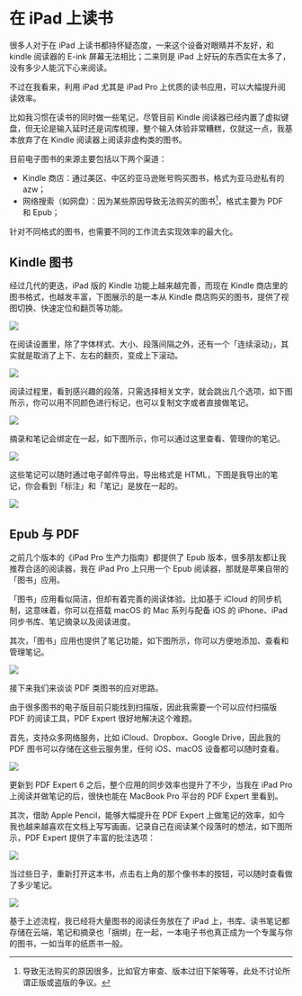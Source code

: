 # 在 iPad 上读书

很多人对于在 iPad 上读书都持怀疑态度，一来这个设备对眼睛并不友好，和 kindle 阅读器的 E-ink 屏幕无法相比；二来则是 iPad 上好玩的东西实在太多了，没有多少人能沉下心来阅读。

不过在我看来，利用 iPad 尤其是 iPad Pro 上优质的读书应用，可以大幅提升阅读效率。

比如我习惯在读书的同时做一些笔记，尽管目前 Kindle 阅读器已经内置了虚拟键盘，但无论是输入延时还是词库梳理，整个输入体验非常糟糕，仅就这一点，我基本放弃了在 Kindle 阅读器上阅读非虚构类的图书。


目前电子图书的来源主要包括以下两个渠道：

- Kindle 商店：通过美区、中区的亚马逊账号购买图书，格式为亚马逊私有的 azw；
- 网络搜索（如网盘）：因为某些原因导致无法购买的图书[^1]，格式主要为 PDF 和 Epub；

针对不同格式的图书，也需要不同的工作流去实现效率的最大化。

## Kindle 图书


经过几代的更迭，iPad 版的 Kindle 功能上越来越完善，而现在 Kindle 商店里的图书格式，也越发丰富，下图展示的是一本从 Kindle 商店购买的图书，提供了视图切换、快速定位和翻页等功能。


![](https://ebookimage.dailyio.cn/2019/04/21/15557669513174.gif)



在阅读设置里，除了字体样式、大小、段落间隔之外，还有一个「连续滚动」，其实就是取消了上下、左右的翻页，变成上下滚动。


![](https://ebookimage.dailyio.cn/2019/04/21/15557669770917.png)


阅读过程里，看到感兴趣的段落，只需选择相关文字，就会跳出几个选项，如下图所示，你可以用不同颜色进行标记，也可以复制文字或者直接做笔记。


![](https://ebookimage.dailyio.cn/2019/04/21/15557670033215.png)



摘录和笔记会绑定在一起，如下图所示，你可以通过这里查看、管理你的笔记。


![](https://ebookimage.dailyio.cn/2019/04/21/15557670217501.gif)


这些笔记可以随时通过电子邮件导出，导出格式是 HTML，下图是我导出的笔记，你会看到「标注」和「笔记」是放在一起的。


![](https://ebookimage.dailyio.cn/2019/04/21/15557670404683.png)



[^1]: 导致无法购买的原因很多，比如官方审查、版本过旧下架等等，此处不讨论所谓正版或盗版的争议。


## Epub 与 PDF


之前几个版本的《iPad Pro 生产力指南》都提供了 Epub 版本，很多朋友都让我推荐合适的阅读器，我在 iPad Pro 上只用一个 Epub 阅读器，那就是苹果自带的「图书」应用。

「图书」应用看似简洁，但却有着完善的阅读体验。比如基于 iCloud 的同步机制，这意味着，你可以在搭载 macOS 的 Mac 系列与配备 iOS 的 iPhone、iPad 同步书库、笔记摘录以及阅读进度。

其次，「图书」应用也提供了笔记功能，如下图所示，你可以方便地添加、查看和管理笔记。


![](https://ebookimage.dailyio.cn/2019/04/21/15557670934175.gif)

接下来我们来谈谈 PDF 类图书的应对思路。

由于很多图书的电子版目前只能找到扫描版，因此我需要一个可以应付扫描版 PDF 的阅读工具，PDF Expert 很好地解决这个难题。

首先，支持众多网络服务，比如 iCloud、Dropbox、Google Drive，因此我的 PDF 图书可以存储在这些云服务里，任何 iOS、macOS 设备都可以随时查看。


![](https://ebookimage.dailyio.cn/2019/04/21/15557671067013.png)


更新到 PDF Expert 6 之后，整个应用的同步效率也提升了不少，当我在 iPad Pro 上阅读并做笔记的后，很快也能在 MacBook Pro 平台的 PDF Expert 里看到。

其次，借助 Apple Pencil，能够大幅提升在 PDF Expert 上做笔记的效率，如今我也越来越喜欢在文档上写写画画，记录自己在阅读某个段落时的想法，如下图所示，PDF Expert 提供了丰富的批注选项：



![](https://ebookimage.dailyio.cn/2019/04/29/15565469175950.png)


当过些日子，重新打开这本书，点击右上角的那个像书本的按钮，可以随时查看做了多少笔记。


![](https://ebookimage.dailyio.cn/2019/04/21/15557671344447.gif)



基于上述流程，我已经将大量图书的阅读任务放在了 iPad 上，书库、读书笔记都存储在云端，笔记和摘录也「捆绑」在一起，一本电子书也真正成为一个专属与你的图书，一如当年的纸质书一般。

